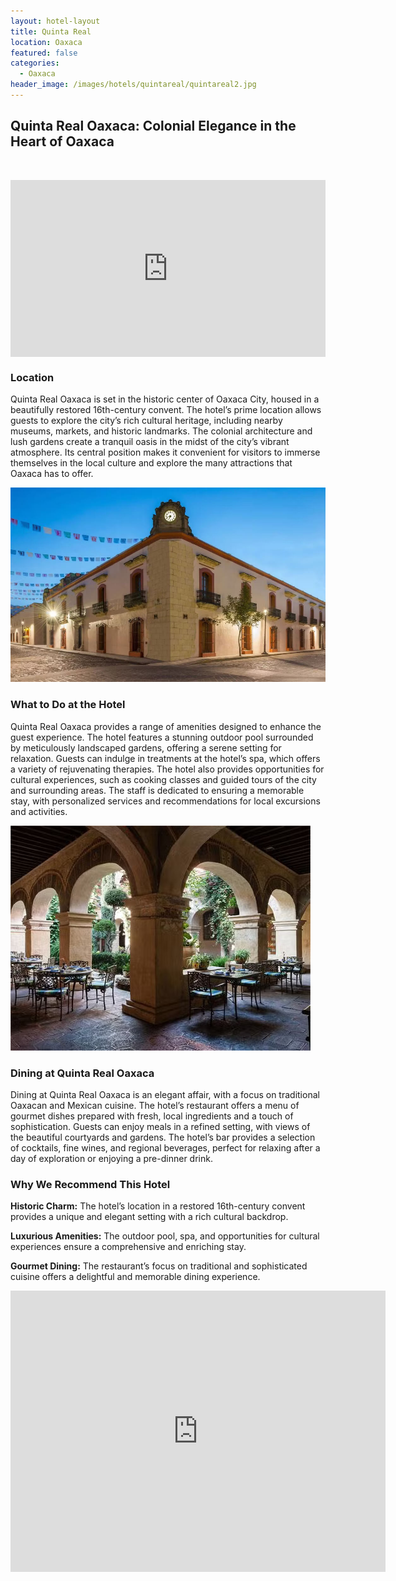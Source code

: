 ```yaml
---
layout: hotel-layout
title: Quinta Real
location: Oaxaca
featured: false
categories:
  - Oaxaca
header_image: /images/hotels/quintareal/quintareal2.jpg
---
```

## Quinta Real Oaxaca: Colonial Elegance in the Heart of Oaxaca

&nbsp;

<style>.embed-container { position: relative; padding-bottom: 56.25%; height: 0; overflow: hidden; max-width: 100%; } .embed-container iframe, .embed-container object, .embed-container embed { position: absolute; top: 0; left: 0; width: 100%; height: 100%; }</style>

<div class="embed-container"><iframe src="https://www.youtube.com/embed/0Di1ELCWjO4" frameborder="0" allowfullscreen=""></iframe></div>

### Location

Quinta Real Oaxaca is set in the historic center of Oaxaca City, housed in a beautifully restored 16th-century convent. The hotel’s prime location allows guests to explore the city’s rich cultural heritage, including nearby museums, markets, and historic landmarks. The colonial architecture and lush gardens create a tranquil oasis in the midst of the city’s vibrant atmosphere. Its central position makes it convenient for visitors to immerse themselves in the local culture and explore the many attractions that Oaxaca has to offer.

![](/images/hotels/quintareal/quintareal4.jpg)

### What to Do at the Hotel

Quinta Real Oaxaca provides a range of amenities designed to enhance the guest experience. The hotel features a stunning outdoor pool surrounded by meticulously landscaped gardens, offering a serene setting for relaxation. Guests can indulge in treatments at the hotel’s spa, which offers a variety of rejuvenating therapies. The hotel also provides opportunities for cultural experiences, such as cooking classes and guided tours of the city and surrounding areas. The staff is dedicated to ensuring a memorable stay, with personalized services and recommendations for local excursions and activities.

![](/images/hotels/quintareal/quintareal3.jpg)

### Dining at Quinta Real Oaxaca

Dining at Quinta Real Oaxaca is an elegant affair, with a focus on traditional Oaxacan and Mexican cuisine. The hotel’s restaurant offers a menu of gourmet dishes prepared with fresh, local ingredients and a touch of sophistication. Guests can enjoy meals in a refined setting, with views of the beautiful courtyards and gardens. The hotel’s bar provides a selection of cocktails, fine wines, and regional beverages, perfect for relaxing after a day of exploration or enjoying a pre-dinner drink.

### Why We Recommend This Hotel

**Historic Charm:** The hotel’s location in a restored 16th-century convent provides a unique and elegant setting with a rich cultural backdrop.&nbsp;

**Luxurious Amenities:** The outdoor pool, spa, and opportunities for cultural experiences ensure a comprehensive and enriching stay.&nbsp;

**Gourmet Dining:** The restaurant’s focus on traditional and sophisticated cuisine offers a delightful and memorable dining experience.&nbsp;

<div class='map-container center'>

<iframe src="https://www.google.com/maps/embed?pb=!1m18!1m12!1m3!1d3814.175663521027!2d-96.72565158882644!3d17.064058111970574!2m3!1f0!2f0!3f0!3m2!1i1024!2i768!4f13.1!3m3!1m2!1s0x85c7223ed6e610fb%3A0xc2f3b7e58cadb96e!2sQuinta%20Real%20Oaxaca!5e0!3m2!1ses!2smx!4v1723603780807!5m2!1ses!2smx" width="600" height="450" style="border:0;" allowfullscreen="" loading="lazy" referrerpolicy="no-referrer-when-downgrade"></iframe>

</div>
&nbsp;